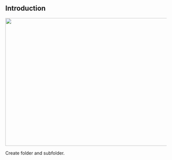 ## Introduction

<p align = "center">
  <img src = "https://raw.githubusercontent.com/hafiz-kamilin/python_example_program/master/create_folder_subfolder/picture.PNG" width = "700" height = "400"/>
</p>

Create folder and subfolder.

